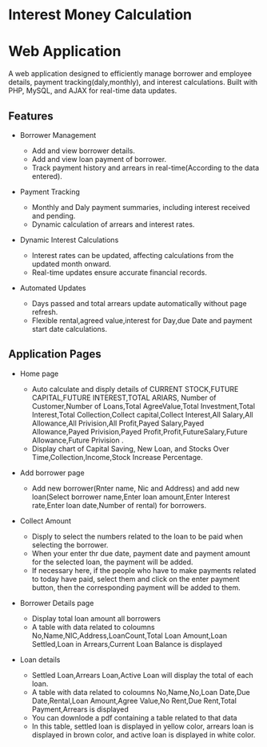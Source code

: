 # Interest Money Calculation 
# Web Application

A web application designed to efficiently manage borrower and employee details, payment tracking(daly,monthly), and interest calculations. Built with PHP, MySQL, and AJAX for real-time data updates.

## Features

+ Borrower Management
    + Add and view borrower details.
    + Add and view loan payment of borrower.
    + Track payment history and arrears in real-time(According to the data entered).

+ Payment Tracking
    + Monthly and Daly payment summaries, including interest received and pending.
    + Dynamic calculation of arrears and interest rates.
 

+ Dynamic Interest Calculations
    + Interest rates can be updated, affecting calculations from the updated month onward.
    + Real-time updates ensure accurate financial records.

+ Automated Updates
    + Days passed and total arrears update automatically without page refresh.
    + Flexible rental,agreed value,interest for Day,due Date and payment start date calculations.

## Application Pages
+ Home page
    + Auto calculate and disply details of CURRENT STOCK,FUTURE CAPITAL,FUTURE INTEREST,TOTAL ARIARS, Number of Customer,Number of Loans,Total AgreeValue,Total Investment,Total Interest,Total Collection,Collect capital,Collect Interest,All Salary,All Allowance,All Privision,All Profit,Payed Salary,Payed Allowance,Payed Privision,Payed Profit,Profit,FutureSalary,Future Allowance,Future Privision .
    + Display chart of Capital Saving, New Loan, and Stocks Over Time,Collection,Income,Stock Increase Percentage.

+ Add borrower page
    + Add new borrower(Rnter name, Nic and Address) and add new loan(Select borrower name,Enter loan amount,Enter Interest rate,Enter loan date,Number of rental) for borrowers.

+ Collect Amount
    + Disply to select the numbers related to the loan to be paid when selecting the borrower.
    + When your enter thr due date, payment date and payment amount for the selected loan, the payment will be added.
    + If necessary here, if the people who have to make payments related to today have paid, select them and click on the enter payment button, then the corresponding payment will be added to them.
 
+ Borrower Details page
    + Display total loan amount all borrowers
    + A table with data related to coloumns No,Name,NIC,Address,LoanCount,Total Loan Amount,Loan Settled,Loan in Arrears,Current Loan Balance is displayed
  
+ Loan details
    + Settled Loan,Arrears Loan,Active Loan will display the total of each loan.
    +  A table with data related to coloumns No,Name,No,Loan Date,Due Date,Rental,Loan Amount,Agree Value,No Rent,Due Rent,Total Payment,Arrears is displayed
    +  You can downlode a pdf containing a table related to that data
    +  In this table, settled loan is displayed in yellow color, arrears loan is displayed in brown color, and active loan is displayed in white color.
 

